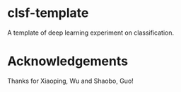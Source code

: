 # clsf-template
A template of deep learning experiment on classification.


# Acknowledgements
Thanks for Xiaoping, Wu and Shaobo, Guo!
